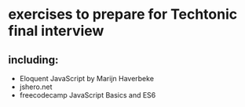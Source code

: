 # exercises to prepare for Techtonic final interview
## including:
- Eloquent JavaScript by Marijn Haverbeke
- jshero.net
- freecodecamp JavaScript Basics and ES6